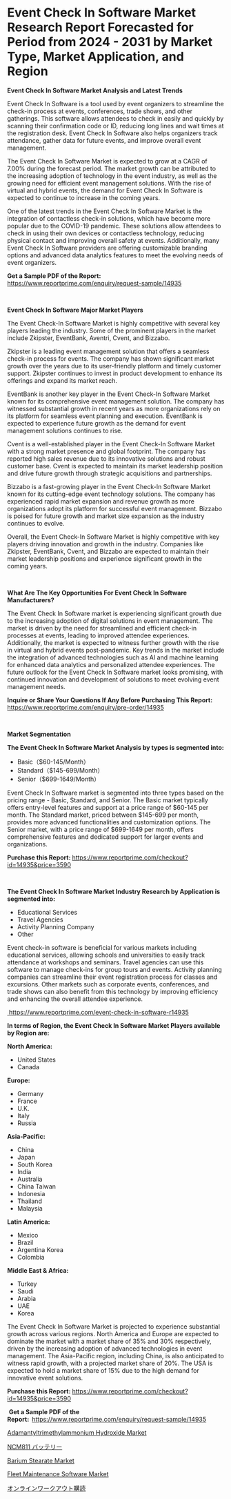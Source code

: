 <p><h1>Event Check In Software Market Research Report Forecasted for Period from 2024 -  2031 by Market Type, Market Application, and Region</h1></p><p><strong>Event Check In Software Market Analysis and Latest Trends</strong></p>
<p><p>Event Check In Software is a tool used by event organizers to streamline the check-in process at events, conferences, trade shows, and other gatherings. This software allows attendees to check in easily and quickly by scanning their confirmation code or ID, reducing long lines and wait times at the registration desk. Event Check In Software also helps organizers track attendance, gather data for future events, and improve overall event management.</p><p>The Event Check In Software Market is expected to grow at a CAGR of 7.00% during the forecast period. The market growth can be attributed to the increasing adoption of technology in the event industry, as well as the growing need for efficient event management solutions. With the rise of virtual and hybrid events, the demand for Event Check In Software is expected to continue to increase in the coming years.</p><p>One of the latest trends in the Event Check In Software Market is the integration of contactless check-in solutions, which have become more popular due to the COVID-19 pandemic. These solutions allow attendees to check in using their own devices or contactless technology, reducing physical contact and improving overall safety at events. Additionally, many Event Check In Software providers are offering customizable branding options and advanced data analytics features to meet the evolving needs of event organizers.</p></p>
<p><strong>Get a Sample PDF of the Report:&nbsp;</strong> <a href="https://www.reportprime.com/enquiry/request-sample/14935">https://www.reportprime.com/enquiry/request-sample/14935</a></p>
<p>&nbsp;</p>
<p><strong>Event Check In Software Major Market Players</strong></p>
<p><p>The Event Check-In Software Market is highly competitive with several key players leading the industry. Some of the prominent players in the market include Zkipster, EventBank, Aventri, Cvent, and Bizzabo.</p><p>Zkipster is a leading event management solution that offers a seamless check-in process for events. The company has shown significant market growth over the years due to its user-friendly platform and timely customer support. Zkipster continues to invest in product development to enhance its offerings and expand its market reach.</p><p>EventBank is another key player in the Event Check-In Software Market known for its comprehensive event management solution. The company has witnessed substantial growth in recent years as more organizations rely on its platform for seamless event planning and execution. EventBank is expected to experience future growth as the demand for event management solutions continues to rise.</p><p>Cvent is a well-established player in the Event Check-In Software Market with a strong market presence and global footprint. The company has reported high sales revenue due to its innovative solutions and robust customer base. Cvent is expected to maintain its market leadership position and drive future growth through strategic acquisitions and partnerships.</p><p>Bizzabo is a fast-growing player in the Event Check-In Software Market known for its cutting-edge event technology solutions. The company has experienced rapid market expansion and revenue growth as more organizations adopt its platform for successful event management. Bizzabo is poised for future growth and market size expansion as the industry continues to evolve.</p><p>Overall, the Event Check-In Software Market is highly competitive with key players driving innovation and growth in the industry. Companies like Zkipster, EventBank, Cvent, and Bizzabo are expected to maintain their market leadership positions and experience significant growth in the coming years.</p></p>
<p>&nbsp;</p>
<p><strong>What Are The Key Opportunities For Event Check In Software Manufacturers?</strong></p>
<p><p>The Event Check In Software market is experiencing significant growth due to the increasing adoption of digital solutions in event management. The market is driven by the need for streamlined and efficient check-in processes at events, leading to improved attendee experiences. Additionally, the market is expected to witness further growth with the rise in virtual and hybrid events post-pandemic. Key trends in the market include the integration of advanced technologies such as AI and machine learning for enhanced data analytics and personalized attendee experiences. The future outlook for the Event Check In Software market looks promising, with continued innovation and development of solutions to meet evolving event management needs.</p></p>
<p><strong>Inquire or Share Your Questions If Any Before Purchasing This Report:</strong> <a href="https://www.reportprime.com/enquiry/pre-order/14935">https://www.reportprime.com/enquiry/pre-order/14935</a></p>
<p>&nbsp;</p>
<p><strong>Market Segmentation</strong></p>
<p><strong>The Event Check In Software Market Analysis by types is segmented into:</strong></p>
<p><ul><li>Basic（$60-145/Month）</li><li>Standard（$145-699/Month）</li><li>Senior（$699-1649/Month）</li></ul></p>
<p><p>Event Check In Software market is segmented into three types based on the pricing range - Basic, Standard, and Senior. The Basic market typically offers entry-level features and support at a price range of $60-145 per month. The Standard market, priced between $145-699 per month, provides more advanced functionalities and customization options. The Senior market, with a price range of $699-1649 per month, offers comprehensive features and dedicated support for larger events and organizations.</p></p>
<p><strong>Purchase this Report:&nbsp;</strong><a href="https://www.reportprime.com/checkout?id=14935&price=3590">https://www.reportprime.com/checkout?id=14935&price=3590</a></p>
<p>&nbsp;</p>
<p><strong>The Event Check In Software Market Industry Research by Application is segmented into:</strong></p>
<p><ul><li>Educational Services</li><li>Travel Agencies</li><li>Activity Planning Company</li><li>Other</li></ul></p>
<p><p>Event check-in software is beneficial for various markets including educational services, allowing schools and universities to easily track attendance at workshops and seminars. Travel agencies can use this software to manage check-ins for group tours and events. Activity planning companies can streamline their event registration process for classes and excursions. Other markets such as corporate events, conferences, and trade shows can also benefit from this technology by improving efficiency and enhancing the overall attendee experience.</p></p>
<p><a href="https://www.reportprime.com/event-check-in-software-r14935">&nbsp;https://www.reportprime.com/event-check-in-software-r14935</a></p>
<p><strong>In terms of Region, the Event Check In Software Market Players available by Region are:</strong></p>
<p>
    <p> <strong> North America: </strong>
        <ul>
            <li>United States</li>
            <li>Canada</li>
        </ul>
        </p> 
    <p> <strong> Europe: </strong>
        <ul>
            <li>Germany</li>
            <li>France</li>
            <li>U.K.</li>
            <li>Italy</li>
            <li>Russia</li>
        </ul>
        </p> 
    <p> <strong> Asia-Pacific: </strong>
        <ul>
            <li>China</li>
            <li>Japan</li>
            <li>South Korea</li>
            <li>India</li>
            <li>Australia</li>
            <li>China Taiwan</li>
            <li>Indonesia</li>
            <li>Thailand</li>
            <li>Malaysia</li>
        </ul>
        </p> 
    <p> <strong> Latin America: </strong>
        <ul>
            <li>Mexico</li>
            <li>Brazil</li>
            <li>Argentina Korea</li>
            <li>Colombia</li>
        </ul>
        </p> 
    <p> <strong> Middle East & Africa: </strong>
        <ul>
            <li>Turkey</li>
            <li>Saudi</li>
            <li>Arabia</li>
            <li>UAE</li>
            <li>Korea</li>
        </ul>
    </p>
    </p>
<p><p>The Event Check In Software Market is projected to experience substantial growth across various regions. North America and Europe are expected to dominate the market with a market share of 35% and 30% respectively, driven by the increasing adoption of advanced technologies in event management. The Asia-Pacific region, including China, is also anticipated to witness rapid growth, with a projected market share of 20%. The USA is expected to hold a market share of 15% due to the high demand for innovative event solutions.</p></p>
<p><strong>Purchase this Report: </strong><a href="https://www.reportprime.com/checkout?id=14935&price=3590">https://www.reportprime.com/checkout?id=14935&price=3590</a></p>
<p>&nbsp;<strong>Get a Sample PDF of the Report:&nbsp;&nbsp;</strong><a href="https://www.reportprime.com/enquiry/request-sample/14935">https://www.reportprime.com/enquiry/request-sample/14935</a></p>
<p><strong></strong></p>
<p><p><a href="https://issuu.com/reportprime-2/docs/adamantyltrimethylammonium-hydroxide-market-size-2">Adamantyltrimethylammonium Hydroxide Market</a></p><p><a href="https://github.com/dandier2003/Market-Research-Report-List-1/blob/main/886938925710.md">NCM811 バッテリー</a></p><p><a href="https://www.linkedin.com/pulse/barium-stearate-market-share-amp-new-trends-analysis-report-uryke?trackingId=%2FPpos%2BzBnSfU%2B5jm9%2FuIbA%3D%3D">Barium Stearate Market</a></p><p><a href="https://github.com/suaretopek9/Market-Research-Report-List-2/blob/main/fleet-maintenance-software-market.md">Fleet Maintenance Software Market</a></p><p><a href="https://github.com/sghwr779811674/Market-Research-Report-List-1/blob/main/269679625709.md">オンラインワークアウト購読</a></p></p>